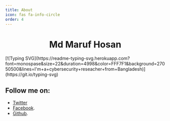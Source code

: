 ```yaml
---
title: About
icon: fas fa-info-circle
order: 4
---
```

<html><center><h1>Md Maruf Hosan</h1></center></html>
[![Typing SVG](https://readme-typing-svg.herokuapp.com?font=monospase&size=22&duration=4998&color=FFF7F1&background=27050500&lines=I'm+a+cybersecurity+reseacher+from+Bangladesh)](https://git.io/typing-svg)


## Follow me on: 
- [Twitter](https://twitter.com/hack1lab)
- [Facebook](https://facebook.com/hack1lab).
- [Github](https://github.com/bing0o).
